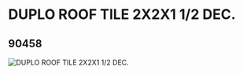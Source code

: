 # DUPLO ROOF TILE 2X2X1 1/2 DEC.
## 90458
![DUPLO ROOF TILE 2X2X1 1/2 DEC.](https://lc-www-live-s.legocdn.com/media/bricks/5/2/4583819.jpg)